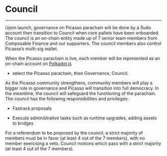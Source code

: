 # Council

---

Upon launch, governance on Picasso parachain will be done by a Sudo account then 
transition to Council when core pallets have been onboarded. The council is an 
on-chain entity made up of 7 senior team members from Composable Finance and our 
supporters. The council members also control Picasso’s multi-sig wallet. 

When the Picasso parachain is live, each member will be represented as an 
on-chain account on [Polkadot.js](https://polkadot.js.org/apps/?rpc=wss%3A%2F%2Fpicasso-rpc.composable.finance#/council) 
- select the Picasso parachain, then Governance, Council. 

As the Picasso community strengthens, community members will play a bigger role 
in governance and Picasso will transition into full democracy. In the meantime, 
the council will safeguard the functioning of the parachain. The council has the 
following responsibilities and privileges: 

* Fastrack proposals 

* Execute administrative tasks such as runtime upgrades, adding assets to 
  bridges

For a referendum to be proposed by the council, a strict majority of members 
must be in favor (at least 4 out of the 7 members), with no member exercising a 
veto. Council motions which pass with a strict majority (at least 4 out of the 7 
members).

